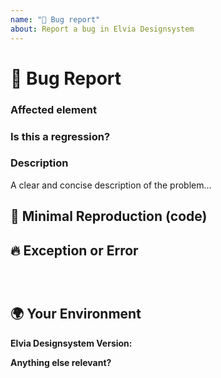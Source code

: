 ```yaml
---
name: "🐞 Bug report"
about: Report a bug in Elvia Designsystem
---
```


# 🐞 Bug Report

### Affected element
<!-- What element is Elvia Designsystem has an issue? -->


### Is this a regression?
<!-- Did this behavior use to work in the previous version of Elvia Designsystem? -->


### Description
<!-- ✍️--> A clear and concise description of the problem...

## 🔬 Minimal Reproduction (code)


## 🔥 Exception or Error
<pre><code>
<!-- If the issue is accompanied by an exception or an error, please share it below: -->
</code></pre>


## 🌍  Your Environment

**Elvia Designsystem Version:**

**Anything else relevant?**
<!-- ✍️Is this a browser specific issue? If so, please specify the browser and version. -->
